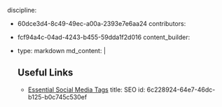 discipline:
  - 60dce3d4-8c49-49ec-a00a-2393e7e6aa24
contributors:
  - fcf94a4c-04ad-4243-b455-59dda1f2d016
content_builder:
  - 
    type: markdown
    md_content: |
      ## Useful Links
      
      * [Essential Social Media Tags](https://css-tricks.com/essential-meta-tags-social-media/?utm_campaign=Front%2BEnd%2BDev%2BWeekly&utm_medium=email&utm_source=Front_End_Dev_Weekly_101)
title: SEO
id: 6c228924-64e7-46dc-b125-b0c745c530ef
